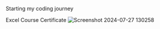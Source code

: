 Starting my coding journey

Excel Course Certificate 
![Screenshot 2024-07-27 130258](https://github.com/user-attachments/assets/ec2f5ecd-5f1a-4aa1-9c7b-10a4b9a04ab0)

